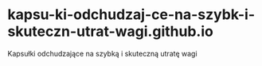 # kapsu-ki-odchudzaj-ce-na-szybk-i-skuteczn-utrat-wagi.github.io
Kapsułki odchudzające na szybką i skuteczną utratę wagi
